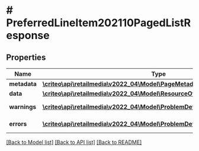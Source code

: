 # # PreferredLineItem202110PagedListResponse

## Properties

Name | Type | Description | Notes
------------ | ------------- | ------------- | -------------
**metadata** | [**\criteo\api\retailmedia\v2022_04\Model\PageMetadata**](PageMetadata.md) |  | [optional]
**data** | [**\criteo\api\retailmedia\v2022_04\Model\ResourceOfPreferredLineItem202110[]**](ResourceOfPreferredLineItem202110.md) |  | [optional]
**warnings** | [**\criteo\api\retailmedia\v2022_04\Model\ProblemDetails[]**](ProblemDetails.md) |  | [optional] [readonly]
**errors** | [**\criteo\api\retailmedia\v2022_04\Model\ProblemDetails[]**](ProblemDetails.md) |  | [optional] [readonly]

[[Back to Model list]](../../README.md#models) [[Back to API list]](../../README.md#endpoints) [[Back to README]](../../README.md)
